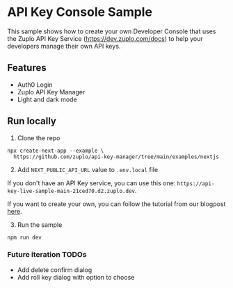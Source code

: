 # API Key Console Sample

This sample shows how to create your own Developer Console that uses the Zuplo API Key Service (https://dev.zuplo.com/docs) to help your developers manage their own API keys.

## Features

- Auth0 Login
- Zuplo API Key Manager
- Light and dark mode

## Run locally

1. Clone the repo

```
npx create-next-app --example \
  https://github.com/zuplo/api-key-manager/tree/main/examples/nextjs
```

2. Add `NEXT_PUBLIC_API_URL` value to `.env.local` file

If you don't have an API Key service, you can use this one: `https://api-key-live-sample-main-21ced70.d2.zuplo.dev`.

If you want to create your own, you can follow the tutorial from our blogpost [here](https://zuplo.com/blog/2023/08/08/open-source-release).

3. Run the sample

```
npm run dev
```

### Future iteration TODOs

- Add delete confirm dialog
- Add roll key dialog with option to choose
